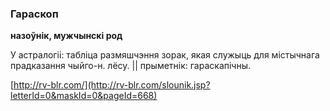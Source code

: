 ### Гараскоп
**назоўнік, мужчынскі род**

У астралогіі: табліца размяшчэння зорак, якая служыць для містычнага прадказання чыйго-н. лёсу. || прыметнік: гараскапічны.

<a rel="author">[http://rv-blr.com/](http://rv-blr.com/slounik.jsp?letterId=0&maskId=0&pageId=668)</a>
